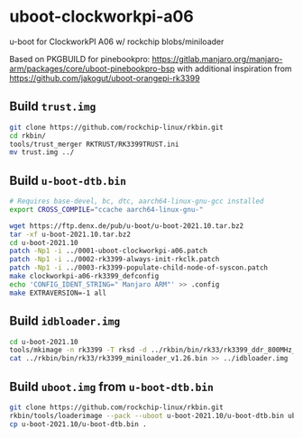 # uboot-clockworkpi-a06

u-boot for ClockworkPI A06 w/ rockchip blobs/miniloader

Based on PKGBUILD for pinebookpro: https://gitlab.manjaro.org/manjaro-arm/packages/core/uboot-pinebookpro-bsp
with additional inspiration from https://github.com/jakogut/uboot-orangepi-rk3399

## Build `trust.img`

```bash
git clone https://github.com/rockchip-linux/rkbin.git
cd rkbin/
tools/trust_merger RKTRUST/RK3399TRUST.ini
mv trust.img ../
```

## Build `u-boot-dtb.bin`

```bash
# Requires base-devel, bc, dtc, aarch64-linux-gnu-gcc installed
export CROSS_COMPILE="ccache aarch64-linux-gnu-"

wget https://ftp.denx.de/pub/u-boot/u-boot-2021.10.tar.bz2
tar -xf u-boot-2021.10.tar.bz2
cd u-boot-2021.10
patch -Np1 -i ../0001-uboot-clockworkpi-a06.patch
patch -Np1 -i ../0002-rk3399-always-init-rkclk.patch
patch -Np1 -i ../0003-rk3399-populate-child-node-of-syscon.patch
make clockworkpi-a06-rk3399_defconfig
echo 'CONFIG_IDENT_STRING=" Manjaro ARM"' >> .config
make EXTRAVERSION=-1 all
```

## Build `idbloader.img`

```bash
cd u-boot-2021.10
tools/mkimage -n rk3399 -T rksd -d ../rkbin/bin/rk33/rk3399_ddr_800MHz_v1.25.bin ../idbloader.img
cat ../rkbin/bin/rk33/rk3399_miniloader_v1.26.bin >> ../idbloader.img
```

## Build `uboot.img` from `u-boot-dtb.bin`

```bash
git clone https://github.com/rockchip-linux/rkbin.git
rkbin/tools/loaderimage --pack --uboot u-boot-2021.10/u-boot-dtb.bin uboot.img 0x200000
cp u-boot-2021.10/u-boot-dtb.bin .
```
